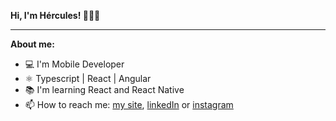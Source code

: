 **Hi, I'm Hércules! 👨‍🚀🚀**

---

**About me:**

- 💻 I'm Mobile Developer
- ⚛️ Typescript | React | Angular
- 📚 I'm learning React and React Native
- 📫 How to reach me: [my site](https://portfolio-hrcules.vercel.app/), [linkedIn](https://www.linkedin.com/in/hrcules/) or [instagram](https://www.instagram.com/_hrcules_/)

